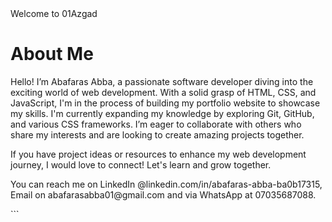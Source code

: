 <!DOCTYPE html>
<html>
<head>
    Welcome to 01Azgad
</head>
<body>
    <h1>About Me</h1>
    <p>Hello! I’m Abafaras Abba, a passionate software developer diving into the exciting world of web development. With a solid grasp of HTML, CSS, and JavaScript, I'm in the process of building my portfolio website to showcase my skills. I'm currently expanding my knowledge by exploring Git, GitHub, and various CSS frameworks. I’m eager to collaborate with others who share my interests and are looking to create amazing projects together.</p>
    <p>If you have project ideas or resources to enhance my web development journey, I would love to connect! Let's learn and grow together.</p>
    <p>You can reach me on LinkedIn @linkedin.com/in/abafaras-abba-ba0b17315, Email on abafarasabba01@gmail.com and via WhatsApp at 07035687088.</p>
</body>
</html>
```
